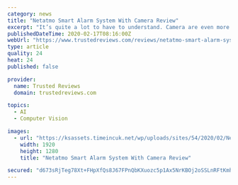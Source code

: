 ```yaml
---
category: news
title: "Netatmo Smart Alarm System With Camera Review"
excerpt: "It’s quite a lot to have to understand. Camera are even more complicated, thanks to their object recognition. For each mode, you have to configure how a camera deals with Unknown Faces, People, Animals, Other Motions and Alarms (the camera can ‘hear’ smoke alarms and warn you. The options for each are Ignore, Record only, Record and ..."
publishedDateTime: 2020-02-17T08:16:00Z
webUrl: "https://www.trustedreviews.com/reviews/netatmo-smart-alarm-system-with-camera"
type: article
quality: 24
heat: 24
published: false

provider:
  name: Trusted Reviews
  domain: trustedreviews.com

topics:
  - AI
  - Computer Vision

images:
  - url: "https://ksassets.timeincuk.net/wp/uploads/sites/54/2020/02/Netatmo-Smart-Alarm-System-With-Camera-9.jpeg"
    width: 1920
    height: 1280
    title: "Netatmo Smart Alarm System With Camera Review"

secured: "d673sRjTeg78Xt+FHpXfQs8J67FPnQbKXuozc5p1Ax5NrKBOj2oSSLnRFtKmha1H6uzZVhwL4GL7XBGxs5phP2sB5cLLYxlTIRWPyWrnEXtsYAxrr9juCYzzsXOx0NqtvP3+izGTLnud2r10aShMsa01gCkh5U+Ldr8HmbzIj1nZNWTgI0uVOd4zi3/S0PkaI68U933NXnyegT8Nwyyht5Uf+dcDP17cV0gBh6K2NmE1fPXA0es0eWc4P2BVtvPIKWhy18jcz3A6aP7+A8sb8PeK3tbIgYaCB/M2a225xTbzeB4EcBJO+g4o6nHP6ZGw;zYuaKzPwwff/VI7Ix/FApg=="
---
```


